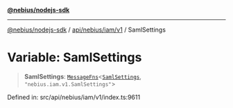 [**@nebius/nodejs-sdk**](../../../../../README.md)

---

[@nebius/nodejs-sdk](../../../../../README.md) / [api/nebius/iam/v1](../README.md) / SamlSettings

# Variable: SamlSettings

> **SamlSettings**: [`MessageFns`](../../../../../runtime/protos/core/interfaces/MessageFns.md)\<[`SamlSettings`](../interfaces/SamlSettings.md), `"nebius.iam.v1.SamlSettings"`\>

Defined in: src/api/nebius/iam/v1/index.ts:9611
